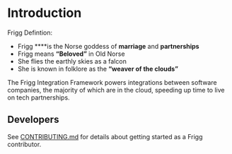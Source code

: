 # Introduction

Frigg Defintion:

* Frigg ****is the Norse goddess of **marriage** and **partnerships**
* Frigg means **“Beloved”** in Old Norse
* She flies the earthly skies as a falcon
* She is known in folklore as the **“weaver of the clouds”**


The Frigg Integration Framework powers integrations between software companies, the majority of which are in the cloud, speeding up time to live on tech partnerships.

## Developers

See [CONTRIBUTING.md](./CONTRIBUTING.md) for details about getting started as a Frigg contributor.

